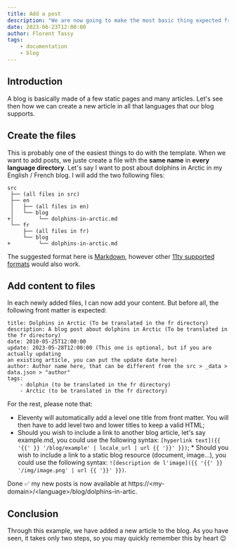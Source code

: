 ```yaml
---
title: Add a post
description: "We are now going to make the most basic thing expected from a blog: adding a post!"
date: 2023-06-23T12:00:00
author: Florent Tassy
tags: 
    - documentation
    - blog
---
```


## Introduction

A blog is basically made of a few static pages and many articles. Let's see then
how we can create a new article in all that languages that our blog supports.

## Create the files

This is probably one of the easiest things to do with the template. When we want
to add posts, we juste create a file with the **same name** in **every language
directory**. Let's say I want to post about dolphins in Arctic in my English /
French blog. I will add the two following files:  

```plain
src
 ├── (all files in src)
 ├── en
 │   ├── (all files in en)
 │   └── blog
+│        └── dolphins-in-arctic.md
 └── fr
     ├── (all files in fr)
     └── blog
+         └── dolphins-in-arctic.md
```

The suggested format here is [Markdown](https://en.wikipedia.org/wiki/Markdown),
however other [11ty supported formats](https://www.11ty.dev/docs/languages/)
would also work.  

## Add content to files

In each newly added files, I can now add your content. But before all, the
following front matter is expected:  

```plain
title: Dolphins in Arctic (To be translated in the fr directory)
description: A blog post about dolphins in Arctic (To be translated in the fr directory)
date: 2010-05-25T12:00:00
update: 2023-05-28T12:00:00 (This one is optional, but if you are actually updating 
an existing article, you can put the update date here)
author: Author name here, that can be different from the src > _data > data.json > "author"
tags: 
    - dolphin (to be translated in the fr directory)
    - Arctic (to be translated in the fr directory)
```

For the rest, please note that:
* Eleventy will automatically add a level one title from front matter. You will
  then have to add level two and lower titles to keep a valid HTML;
* Should you wish to include a link to another blog article, let's say
example.md, you could use the following syntax: `[hyperlink text]({{ '{{' }}
'/blog/example' | locale_url | url {{ '}}' }})`; * Should you wish to include a
link to a static blog resource (document, image...), you could use the following
syntax: `![description de l'image]({{ '{{' }} '/img/image.png' | url {{ '}}'
}})`.

Done ✅ my new posts is now available at
https://\<my-domain\>/\<language\>/blog/dolphins-in-artic.  

## Conclusion

Through this example, we have added a new article to the blog. As you have seen,
it takes only two steps, so you may quickly remember this by heart 😉
